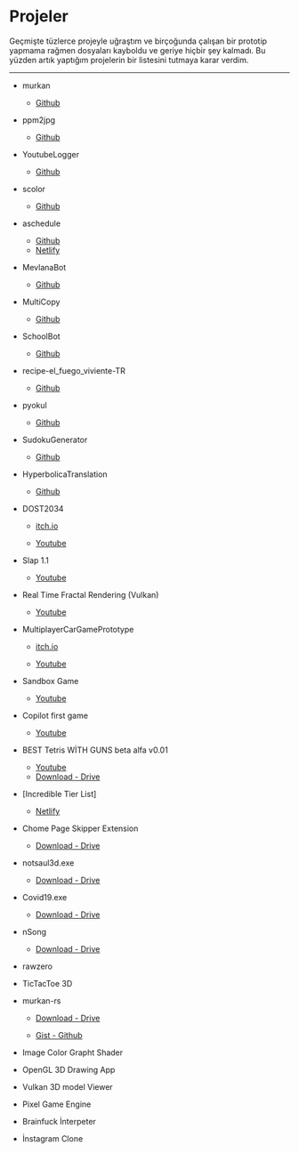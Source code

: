 # Projeler

Geçmişte tüzlerce projeyle uğraştım ve birçoğunda çalışan bir prototip yapmama rağmen dosyaları kayboldu ve geriye hiçbir şey kalmadı. Bu yüzden artık yaptığım projelerin bir listesini tutmaya karar verdim.

---

- murkan

  - [Github](https://github.com/mfbulut/murkan)

- ppm2jpg

  - [Github](https://github.com/mfbulut/ppm2jpg)

- YoutubeLogger

  - [Github](https://github.com/mfbulut/YoutubeLogger)

- scolor

  - [Github](https://github.com/mfbulut/scolor)

- aschedule

  - [Github](https://github.com/mfbulut/aschedule)
  - [Netlify](https://bschedule.netlify.app/)

- MevlanaBot

  - [Github](https://github.com/mfbulut/MevlanaBot)

- MultiCopy

  - [Github](https://github.com/mfbulut/MultiCopy)

- SchoolBot

  - [Github](https://github.com/mfbulut/SchoolBot)

- recipe-el_fuego_viviente-TR

  - [Github](https://github.com/mfbulut/recipe-el_fuego_viviente-TR)

- pyokul

  - [Github](https://github.com/mfbulut/pyokul)

- SudokuGenerator

  - [Github](https://github.com/mfbulut/SudokuGenerator)

- HyperbolicaTranslation

  - [Github](https://github.com/mfbulut/HyperbolicaTranslation)

- DOST2034

  - [itch.io](https://mfbulut.itch.io/dost)

  - [Youtube](https://youtu.be/6QdqYnuGJ4o)

- Slap 1.1

  - [Youtube](https://youtu.be/FXk_-byoCek)

- Real Time Fractal Rendering (Vulkan)

  - [Youtube](https://youtu.be/sjxabUww4bs)

- MultiplayerCarGamePrototype

  - [itch.io](https://mfbulut.itch.io/cargame)

  - [Youtube](https://youtu.be/Hv4PYKcidu8)

- Sandbox Game

  - [Youtube](https://youtu.be/fVh93valYbE)

- Copilot first game

  - [Youtube](https://youtu.be/MM7GruAQ-dY)

- BEST Tetris WİTH GUNS beta alfa v0.01

  - [Youtube](https://youtu.be/oOLuJL5bbY4)
  - [Download - Drive](https://drive.google.com/file/d/1TFFTIgc0GnVv_CFYhxi5GBOHX9vmmAlT/view?usp=sharing)
 
- [Incredible Tier List]

  - [Netlify](https://incredibletierlist.netlify.app/)

- Chome Page Skipper Extension

  - [Download - Drive](https://drive.google.com/file/d/1EikBCqkMkTZTcSbhZ4ErCr9OwSJHyWnV/view?usp=sharing)

- notsaul3d.exe

  - [Download - Drive](https://drive.google.com/file/d/1gWrlWO9G74akpZ2C8ugIUyFjtj6__18b/view?usp=sharing)

- Covid19.exe

  - [Download - Drive](https://drive.google.com/file/d/1cg-dqVRDYgiocVeTWu-TuXDl05mJUs0g/view?usp=sharing)

- nSong

  - [Download - Drive](https://drive.google.com/file/d/1M_fvO2b17mI3jxMvGEqFEWOa-GaFeT-L/view?usp=sharing)

- rawzero

- TicTacToe 3D

- murkan-rs

  - [Download - Drive](https://drive.google.com/file/d/1ER-RF3CMbp7OrxM4isWpwQJgISuS3fYL/view?usp=sharing)

  - [Gist - Github](https://gist.github.com/mfbulut/e74fdb407a26614ca5629fe606f00dea)

- Image Color Grapht Shader

- OpenGL 3D Drawing App

- Vulkan 3D model Viewer

- Pixel Game Engine

- Brainfuck İnterpeter

- İnstagram Clone
